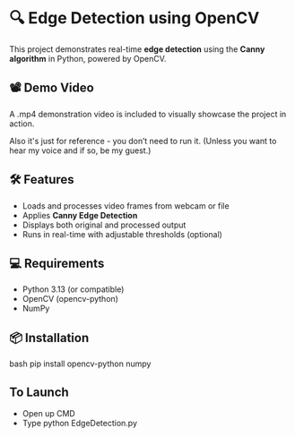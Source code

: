 # 🔍 Edge Detection using OpenCV

This project demonstrates real-time **edge detection** using the **Canny algorithm** in Python, powered by OpenCV.

## 📽️ Demo Video

A .mp4 demonstration video is included to visually showcase the project in action.  

Also it's just for reference - you don’t need to run it. (Unless you want to hear my voice and if so, be my guest.)

## 🛠️ Features

- Loads and processes video frames from webcam or file
- Applies **Canny Edge Detection**
- Displays both original and processed output
- Runs in real-time with adjustable thresholds (optional)

## 💻 Requirements

- Python 3.13 (or compatible)
- OpenCV (opencv-python)
- NumPy

## 📦 Installation

bash
pip install opencv-python numpy


## To Launch

- Open up CMD
- Type python EdgeDetection.py
